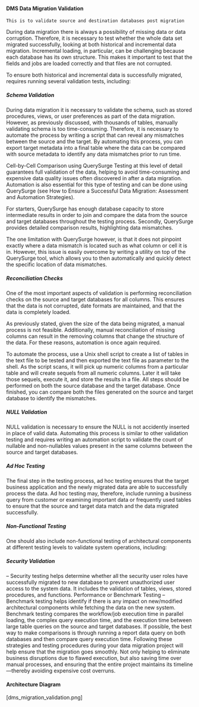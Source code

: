 #### DMS Data Migration Validation

```
This is to validate source and destination databases post migration
```

During data migration there is always a possibility of missing data or data corruption. Therefore, it is necessary to test whether the whole data set migrated successfully, looking at both historical and incremental data migration. Incremental loading, in particular, can be challenging because each database has its own structure. This makes it important to test that the fields and jobs are loaded correctly and that files are not corrupted.

To ensure both historical and incremental data is successfully migrated, requires running several validation tests, including:

##### Schema Validation
During data migration it is necessary to validate the schema, such as stored procedures, views, or user preferences as part of the data migration. However, as previously discussed, with thousands of tables, manually validating schema is too time-consuming. Therefore, it is necessary to automate the process by writing a script that can reveal any mismatches between the source and the target. By automating this process, you can export target metadata into a final table where the data can be compared with source metadata to identify any data mismatches prior to run time.

Cell-by-Cell Comparison using QuerySurge
Testing at this level of detail guarantees full validation of the data, helping to avoid time-consuming and expensive data quality issues often discovered in after a data migration. Automation is also essential for this type of testing and can be done using QuerySurge (see How to Ensure a Successful Data Migration: Assessment and Automation Strategies).

For starters, QuerySurge has enough database capacity to store intermediate results in order to join and compare the data from the source and target databases throughout the testing process. Secondly, QuerySurge provides detailed comparison results, highlighting data mismatches.

The one limitation with QuerySurge however, is that it does not pinpoint exactly where a data mismatch is located such as what column or cell it is in. However, this issue is easily overcome by writing a utility on top of the QuerySurge tool, which allows you to then automatically and quickly detect the specific location of data mismatches.

##### Reconciliation Checks
One of the most important aspects of validation is performing reconciliation checks on the source and target databases for all columns. This ensures that the data is not corrupted, date formats are maintained, and that the data is completely loaded.

As previously stated, given the size of the data being migrated, a manual process is not feasible. Additionally, manual reconciliation of missing columns can result in the removing columns that change the structure of the data. For these reasons, automation is once again required.

To automate the process, use a Unix shell script to create a list of tables in the text file to be tested and then exported the text file as parameter to the shell. As the script scans, it will pick up numeric columns from a particular table and will create sequels from all numeric columns. Later it will take those sequels, execute it, and store the results in a file. All steps should be performed on both the source database and the target database. Once finished, you can compare both the files generated on the source and target database to identify the mismatches.

##### NULL Validation
NULL validation is necessary to ensure the NULL is not accidently inserted in place of valid data. Automating this process is similar to other validation testing and requires writing an automation script to validate the count of nullable and non-nullables values present in the same columns between the source and target databases.

##### Ad Hoc Testing
The final step in the testing process, ad hoc testing ensures that the target business application and the newly migrated data are able to successfully process the data. Ad hoc testing may, therefore, include running a business query from customer or examining important data or frequently used tables to ensure that the source and target data match and the data migrated successfully.

##### Non-Functional Testing
One should also include non-functional testing of architectural components at different testing levels to validate system operations, including:

##### Security Validation 
– Security testing helps determine whether all the security user roles have successfully migrated to new database to prevent unauthorized user access to the system data. It includes the validation of tables, views, stored procedures, and functions.
Performance or Benchmark Testing – Benchmark testing helps identify if there is any impact on new/modified architectural components while fetching the data on the new system. Benchmark testing compares the workflow/job execution time in parallel loading, the complex query execution time, and the execution time between large table queries on the source and target databases. If possible, the best way to make comparisons is through running a report data query on both databases and then compare query execution time.
Following these strategies and testing procedures during your data migration project will help ensure that the migration goes smoothly. Not only helping to eliminate business disruptions due to flawed execution, but also saving time over manual processes, and ensuring that the entire project maintains its timeline—thereby avoiding expensive cost overruns.

#### Architecture Diagram

[dms_migration_validation.png]
